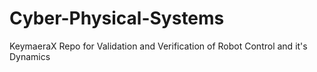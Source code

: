 # Cyber-Physical-Systems
KeymaeraX Repo for Validation and Verification of Robot Control and it's Dynamics
